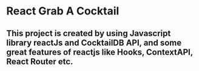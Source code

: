 # React Grab A Cocktail

## This project is created by using Javascript library reactJs and CocktailDB API, and some great features of reactjs like Hooks, ContextAPI, React Router etc.

